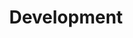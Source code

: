 ---
layout: category
title: Development
category: development
description: Software development processes, coding practices, and development workflow optimization.
---